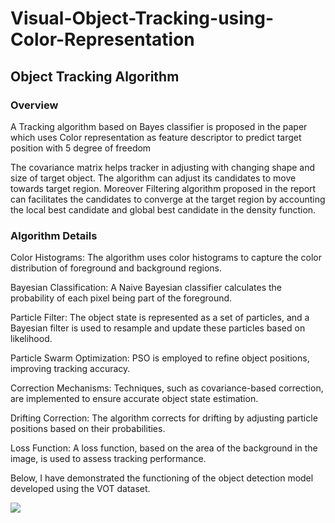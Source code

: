 # Visual-Object-Tracking-using-Color-Representation

## Object Tracking Algorithm

### Overview
A Tracking algorithm based on Bayes classifier is proposed in the paper which uses Color representation as feature descriptor to predict target position with 5 degree of freedom

The covariance matrix helps tracker in adjusting with changing shape and size of target object. The algorithm can adjust its candidates to move towards target region. Moreover Filtering algorithm proposed in the report can facilitates the candidates to converge at the target region by accounting the local best candidate and global best candidate in the density function.

### Algorithm Details
Color Histograms: The algorithm uses color histograms to capture the color distribution of foreground and background regions.

Bayesian Classification: A Naive Bayesian classifier calculates the probability of each pixel being part of the foreground.

Particle Filter: The object state is represented as a set of particles, and a Bayesian filter is used to resample and update these particles based on likelihood.

Particle Swarm Optimization: PSO is employed to refine object positions, improving tracking accuracy.

Correction Mechanisms: Techniques, such as covariance-based correction, are implemented to ensure accurate object state estimation.

Drifting Correction: The algorithm corrects for drifting by adjusting particle positions based on their probabilities.

Loss Function: A loss function, based on the area of the background in the image, is used to assess tracking performance.





Below, I have demonstrated the functioning of the object detection model developed using the VOT dataset.


![](https://github.com/soeb-hussain/Visual-Object-Tracking-using-Color-Representation/blob/main/git_utility/jogging.gif)
<!-- ![](https://github.com/soeb-hussain/Visual-Object-Tracking-using-Color-Representation/blob/main/git_utility/tiger.gif) -->
<!-- ![](https://github.com/soeb-hussain/Visual-Object-Tracking-using-Color-Representation/blob/main/git_utility/basketball.gif) -->
<!-- ![](https://github.com/soeb-hussain/Visual-Object-Tracking-using-Color-Representation/blob/main/git_utility/sunshade.gif) -->
